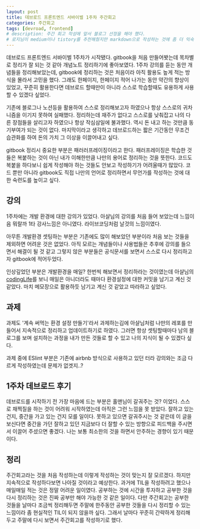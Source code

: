 ```yaml
---
layout: post
title: 데브로드 프론트엔드 서바이벌 1주차 주간회고
categories: 주간회고
tags: [devroad, frontend]
# description: 주간 회고 작성에 앞서 블로그 선정을 해야 했다.
# 로지님이 medium이나 tistory를 추천해줬지만 markdown으로 작성하는 것에 좀 더 익숙해지고자 기존에 만들어놨었던 github 블로그를 활용하기로 했다.
---
```


데브로드 프론트엔드 서바이벌 1주차가 시작됐다. gitbook을 처음 만들어봣는데 목차별로 정리가 잘 되는 것 같아 개념노트 정리하기에 좋아보였다. 1주차 강의를 듣는 동안 개념들을 정리해보았는데, gitbook에 정리하는 것은 처음이라 아직 활용도 높게 적는 방식을 몰라서 고민을 했다. 그래도 한페이지, 한페이지 적어 나가는 동안 약간의 향상이 있었고, 꾸준히 활용한다면 데브로드 할때만이 아니라 스스로 학습할때도 유용하게 사용할 수 있겠다 싶었다.

기존에 블로그나 노션등을 활용하여 스스로 정리해보고자 하였으나 항상 스스로의 귀차니즘을 이기지 못하여 실패했다. 정리하는데 재주가 없다고 스스로를 낮춰잡고 나의 다른 장점들을 살리고자 하였으나 항상 작심삼일에 불과했다. 역시 돈 내고 하는 것만큼 동기부여가 되는 것이 없다. 마지막이라고 생각하고 데브로드하는 짧은 기간동안 무조건 습관화를 하여 돈의 가치 그 이상을 이끌어내고 싶다.

gitbook 정리시 중요한 부분은 패러러프레이징이라고 한다. 패러프레이징은 학습한 것들은 복붙하는 것이 아닌 내가 이해한만큼 나만의 용어로 정리하는 것을 뜻한다. 코드도 복붙을 하다보니 쉽게 작성해야 하는 것들도 안보고 작성하기가 어려울때가 많았다. 코드 뿐만 아니라 gitbook도 직접 나만의 언어로 정리하면서 무언가를 작성하는 것에 대한 숙련도를 높이고 싶다.

## 강의

1주차에는 개발 환경에 대한 강의가 있었다. 아샬님의 강의를 처음 들어 보았는데 느낌이 음 뭐랄까 1타 강사느낌은 아니였다. 라이브코딩처럼 날것의 느낌이였다.

아무튼 개발환경 셋팅하는 부분은 기존에도 많이 해보았던 부분이라 처음 보는 것들을 제외하면 어려운 것은 없었다. 아직 모르는 개념들이나 사용법들은 추후에 강의를 들으면서 해결이 될 것 같고 그렇지 않은 부분들은 공식문서를 보면서 스스로 다시 정리하고자 gitbook에 적어두었다.

인상깊었던 부분은 개발환경을 매일? 한번씩 해보면서 정리하라는 것이였는데 아샬님의 [codingLife](https://github.com/ahastudio/CodingLife/tree/main/20211008/react)를 보니 매일은 아니더라도 때마다 환경설정에 대한 커밋을 남기고 계신 것 같았다. 마치 메모장으로 활용하듯 남기고 계신 것 같았고 따라하고 싶었다.

## 과제

과제도 '계속 써먹는 환경 설정 만들기'라서 과제하는김에 아샬님처럼 나만의 레포를 만들어서 지속적으로 정리하고 업데이트하기로 하였다. 그러면 항상 셋팅할때마다 남의 블로그를 보며 설치하는 과정을 내가 만든 것들로 할 수 있고 나의 지식이 될 수 있겠다 싶다.

과제 중에 ESlint 부분은 기존에 airbnb 방식으로 사용하고 있던 터라 강의와는 조금 다르게 작성하였는데 문제가 없겟지..?

## 1주차 데브로드 후기

데브로드를 시작하기 전 가장 마음에 드는 부분은 홀맨님이 갈궈주는 것? 이었다. 스스로 채찍질을 하는 것이 어려워 시작하였는데 아직은 그런 느낌을 못 받았다. 잘하고 있는 건지, 중간을 가고 있는 건지 모를 일이다.
못하고 있으면 갈궈주시는 것 같은데 이 글을 보신다면 중간을 가던 잘하고 있던 지금보다 더 잘할 수 있는 방향으로 피드백을 주시면서 이끌어 주셨으면 좋겠다. 나는 보통 최소한의 것을 하면서 안주하는 경향이 있기 때문이다.

## 정리

주간회고라는 것을 처음 작성하는데 이렇게 작성하는 것이 맞는지 잘 모르겠다. 하지만 지속적으로 작성하다보면 나아질 것이라고 예상한다. 과거에 TIL을 작성하려고 했으나 매일매일 적는 것은 정말 어려운 일이였다. 공부하는 것에 시간을 투자하고 공부한 것을 다시 정리하는 것은 진짜 공부만 해야 가능한 것 같은 일이다. 다만 주간회고는 공부한 것들을 날마다 조금씩 정리해두면 주말에 한주동안 공부한 것들을 다시 정리할 수 있는 느낌이라 좀 현실적인 TIL이 되지 않을까 싶다. 그래서 날마다 꾸준히 간략하게 정리해두고 주말에 다시 보면서 주간회고를 작성하기로 했다.
